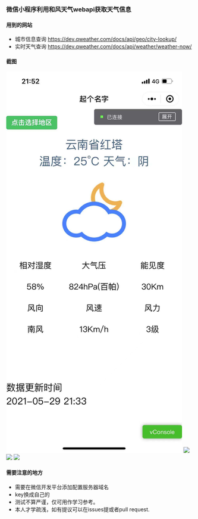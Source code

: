 ### 微信小程序利用和风天气webapi获取天气信息
#### 用到的网站
+ 城市信息查询 https://dev.qweather.com/docs/api/geo/city-lookup/
+ 实时天气查询 https://dev.qweather.com/docs/api/weather/weather-now/

#### 截图
![Image text](screenshots/pic.jpg)
<img width="200" src="https://raw.githubusercontent.com/junzhou1999/minprogram_hefeng_webapi/raw/main/screenshots/pic2.jpg"/>
<img src="https://raw.githubusercontent.com/junzhou1999/minprogram_hefeng_webapi/raw/main/screenshots/pic3.jpg"/>
<img src="https://raw.githubusercontent.com/minprogram_hefeng_webapi/raw/main/screenshots/pic3.jpg"/>

#### 需要注意的地方
+ 需要在微信开发平台添加配置服务器域名
+ key换成自己的
+ 测试不算严谨，仅可用作学习参考。
+ 本人才学疏浅，如有提议可以在issues提或者pull request.
